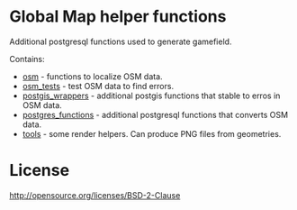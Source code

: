 # Global Map helper functions

Additional postgresql functions used to generate gamefield.

Contains:

* [osm](osm) - functions to localize OSM data.
* [osm_tests](osm_tests) - test OSM data to find errors.
* [postgis_wrappers](postgis_wrappers) - additional postgis functions that stable to erros in OSM data.
* [postgres_functions](postgres_functions) - additional postgresql functions that converts OSM data.
* [tools](tools) - some render helpers. Can produce PNG files from geometries.

# License

http://opensource.org/licenses/BSD-2-Clause
